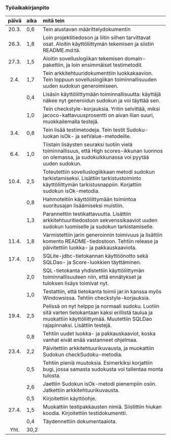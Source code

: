 ### Työaikakirjanpito

| päivä | aika | mitä tein |
| :----:|:-----| :-----|
| 20.3. | 0,6  | Tein alustavan määrittelydokumentin |
| 26.3. | 1,8  | Loin projektitiedoson ja liitin siihen tarvittavat osat. Aloitin käyttöliittymän tekemisen ja siistin README.md:tä. |
| 27.3. | 1,5  | Aloitin sovelluslogiikan tekemisen domain-pakettiin, ja loin ensimmäiset testimetodit. |
| 2.4.  | 1,7  | Tein arkkitehtuuridokumenttiin luokkakaavion. Tein loppuun sovelluslogiikan toiminnallisuuden uuden sudokun generoimiseen. |
|       | 0,4  | Lisäsin käyttöliittymään toiminnallisuutta: käyttäjä näkee nyt generoidun sudokun ja voi täyttää sen.
|       | 1,0  | Tein checkstyle-korjauksia. Yritin selvittää, miksi jacoco-kattavuusprosentti on aivan liian suuri, muokkailemalla testejä.
| 3.4.  | 0,8  | Tein lisää testimetodeja. Tein testit Sudoku-luokan isOk- ja setValue-metodeille.
| 6.4.  | 1,0  | Tiistain lisäysten seuraksi luotiin vielä toiminnallisuus, että High scores-ikkunan luonnos on olemassa, ja sudokuikkunassa voi pyytää uuden sudokun. |
| 10.4. | 2,5  | Toteutettiin sovelluslogiikkaan metodi sudokun tarkistamiseksi. Lisättiin tarkistustoiminto käyttöliittymän tarkistusnappiin. Korjattiin sudokun isOk-metodia. |
|       | 0,8  | Hahmoteltiin käyttöliittymään toimintoa suoritusajan lisäämiseksi muistiin. |
|       | 1,3  | Parannettiin testikattavuutta. Lisättiin arkkitehtuuritiedostoon sekvenssikaaviot uuden sudokun luomiselle ja sudokun tarkistamiselle. |
| 11.4. | 1,8  | Varmistettiin jarin generoinnin toimivuus ja lisättiin komento README-tiedostoon. Tehtiin release ja päivitettiin luokka- ja pakkauskaaviota. |
| 17.4. | 1,0  | SQLite-jdbc-tietokannan käyttöönotto sekä SQLDao- ja Score-luokkien täyttäminen. |
|       | 2,0  | SQL-tietokanta yhdistettiin käyttöliittymän toiminnallisuuteen niin, että ennätykset ja tuloksen lisäys toimivat nyt. |
|       | 1,0  | Testattiin, että tietokanta toimii jar:in kanssa myös Windowsissa. Tehtiin checkstyle-korjauksia. |
| 19.4. | 2,5  | Pelissä on nyt helppo ja normaali sudoku. Luotiin sitä varten tietokantaan kaksi erillistä taulua ja muokattiin käyttöliittymää. Muutettiin SQLDao rajapinnaksi. Lisättiin testejä. |
|       | 0,8  | Tehtiin uudet luokka- ja pakkauskaaviot, koska vanhat eivät enää vastanneet ohjelmaa. |
| 23.4. | 2,2  | Päivitettiin arkkitehtuurikuvausta, ja muokattiin Sudokun checkSudoku-metodia. |
|       | 0,5  | Tehtiin pieniä muutoksia. Esimerkiksi korjattiin bugi, jossa samasta sudokusta voi tallentaa monta tulosta. |
|       | 2,6  | Jaettiin Sudokun isOk-metodi pienempiin osiin. Jatkettiin arkkitehtuurikuvausta. |
|       | 0,5  | Kirjoitettiin käyttöohje. |
| 27.4. | 1,5  | Muokattiin testipakkausten nimiä. Siistittiin hiukan koodia. Kirjoitettiin testidokumentti. |
|       | 0,4  | Täydennettiin dokumentaaiota. |
| Yht.  | 30,2 | |

